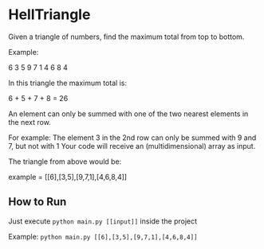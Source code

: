 # HellTriangle

Given a triangle of numbers, find the maximum total from top to bottom.

Example:

6
3 5
9 7 1
4 6 8 4

In this triangle the maximum total is: 

6 + 5 + 7 + 8 = 26

An element can only be summed with one of the two nearest elements in the next row.

For example: The element 3 in the 2nd row can only be summed with 9 and 7, but not with 1 Your code will receive an (multidimensional) array as input.

The triangle from above would be:

example = [[6],[3,5],[9,7,1],[4,6,8,4]]

## How to Run

Just execute ```python main.py [[input]]``` inside the project

Example: ```python main.py [[6],[3,5],[9,7,1],[4,6,8,4]]```
